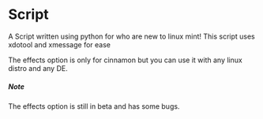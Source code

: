# Script

A Script written using python for who are new to linux mint!
This script uses xdotool and xmessage for ease

The effects option is only for cinnamon but
you can use it with any linux distro and any DE.

##### Note
The effects option is still in beta and has some bugs.
